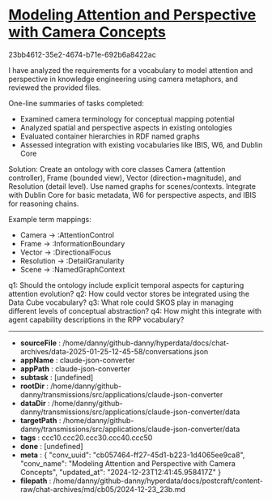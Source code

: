 # [Modeling Attention and Perspective with Camera Concepts](https://claude.ai/chat/cb057464-ff27-45d1-b223-1d4065ee9ca8)

23bb4612-35e2-4674-b71e-692b6a8422ac

 I have analyzed the requirements for a vocabulary to model attention and perspective in knowledge engineering using camera metaphors, and reviewed the provided files.

One-line summaries of tasks completed:
- Examined camera terminology for conceptual mapping potential
- Analyzed spatial and perspective aspects in existing ontologies
- Evaluated container hierarchies in RDF named graphs
- Assessed integration with existing vocabularies like IBIS, W6, and Dublin Core

Solution:
Create an ontology with core classes Camera (attention controller), Frame (bounded view), Vector (direction+magnitude), and Resolution (detail level). Use named graphs for scenes/contexts. Integrate with Dublin Core for basic metadata, W6 for perspective aspects, and IBIS for reasoning chains.

Example term mappings:
- Camera -> :AttentionControl 
- Frame -> :InformationBoundary
- Vector -> :DirectionalFocus 
- Resolution -> :DetailGranularity
- Scene -> :NamedGraphContext

q1: Should the ontology include explicit temporal aspects for capturing attention evolution?
q2: How could vector stores be integrated using the Data Cube vocabulary?
q3: What role could SKOS play in managing different levels of conceptual abstraction?
q4: How might this integrate with agent capability descriptions in the RPP vocabulary?

---

* **sourceFile** : /home/danny/github-danny/hyperdata/docs/chat-archives/data-2025-01-25-12-45-58/conversations.json
* **appName** : claude-json-converter
* **appPath** : claude-json-converter
* **subtask** : [undefined]
* **rootDir** : /home/danny/github-danny/transmissions/src/applications/claude-json-converter
* **dataDir** : /home/danny/github-danny/transmissions/src/applications/claude-json-converter/data
* **targetPath** : /home/danny/github-danny/transmissions/src/applications/claude-json-converter/data
* **tags** : ccc10.ccc20.ccc30.ccc40.ccc50
* **done** : [undefined]
* **meta** : {
  "conv_uuid": "cb057464-ff27-45d1-b223-1d4065ee9ca8",
  "conv_name": "Modeling Attention and Perspective with Camera Concepts",
  "updated_at": "2024-12-23T12:41:45.958417Z"
}
* **filepath** : /home/danny/github-danny/hyperdata/docs/postcraft/content-raw/chat-archives/md/cb05/2024-12-23_23b.md